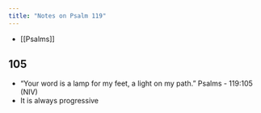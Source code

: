 ```yaml
---
title: "Notes on Psalm 119"
---
```


- [[Psalms]]
## 105
- “Your word is a lamp for my feet, a light on my path.” Psalms‬ - 119:105‬ (NIV‬‬)
- It is always progressive
